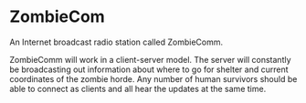 ZombieCom
====================

An Internet broadcast radio station called ZombieComm.

ZombieComm will work in a client-server model. The server will constantly be broadcasting out information about where to go for shelter and current coordinates of the zombie horde. Any number of human survivors should be able to connect as clients and all hear the updates at the same time. 